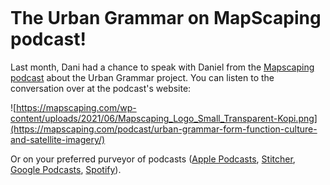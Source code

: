 ```{post} February 10th, 2022
```

# The Urban Grammar on MapScaping podcast!

Last month, Dani had a chance to speak with Daniel from the [Mapscaping podcast](https://mapscaping.com/podcast/) about the Urban Grammar project. You can listen to the conversation over at the podcast's website:

![https://mapscaping.com/wp-content/uploads/2021/06/Mapscaping_Logo_Small_Transparent-Kopi.png](https://mapscaping.com/podcast/urban-grammar-form-function-culture-and-satellite-imagery/)

Or on your preferred purveyor of podcasts ([Apple Podcasts](https://podcasts.apple.com/us/podcast/mapscaping-podcast-gis-geospatial-remote-sensing-earth/id1452297085), [Stitcher](https://www.stitcher.com/show/the-mapscaping-podcast), [Google Podcasts](https://podcasts.google.com/feed/aHR0cHM6Ly9tYXBzY2FwaW5nLnBvZGJlYW4uY29tL2ZlZWQueG1s), [Spotify](https://open.spotify.com/show/57EmXdDgrUNYxtrer6LVsI)).
